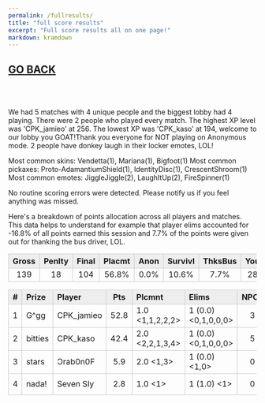```yaml
---
permalink: /fullresults/
title: "full score results"
excerpt: "Full score results all on one page!"
markdown: kramdown
---
```

<meta http-equiv="refresh" content="30">

<script>
    var countUpdDate = new Date("Sep 14, 2022 19:53:33").getTime(); // Set the date we're counting down to
    var x = setInterval(function () {
        var timeNow = new Date().getTime(); // Get today's date and time
        var distance = timeNow - countUpdDate; // Find the distance between now and the count down date
        var days = Math.floor(distance / (1000 * 60 * 60 * 24));
        var hours = Math.floor((distance % (1000 * 60 * 60 * 24)) / (1000 * 60 * 60));
        var minutes = Math.floor((distance % (1000 * 60 * 60)) / (1000 * 60));
        var seconds = Math.floor((distance % (1000 * 60)) / 1000);
        var minutesString = minutes.toString();
        var secondsString = seconds.toString();
        if (minutesString.length < 2) {
            minutesString = "0" + minutesString;
        }
        if (secondsString.length < 2) {
            secondsString = "0" + secondsString;
        }
        document.getElementById("countUpTimer").innerHTML = minutesString + ":" + secondsString + " since updt"; // Display the result in the element with id="demo"
        // If the count down is finished, write some text
        if (distance < 0) {
            clearInterval(x);
            document.getElementById("countUpTimer").innerHTML = "EXPIRED";
        }
    }, 1000); // Update the count down every 1000 milliseconds
</script>


<style>
      .tableFixHead {
        overflow-y: auto;
        height: 195px;
      }
      .tableFixHead thead th {
        position: sticky;
        top: 0;
      }
      table {
        border-collapse: collapse;
        width: 100%;
      }
      th,
      td {
        padding: 2px 2x;
        border: 1px solid #ccc;
      }
      th {
        background: #eee;
      }
</style>

<strong><span id="countUpTimer" style="color:red;background-color:white;font-size:add_size"></span></strong>

## [GO BACK](https://www.kaso.gg)

<br>
<br>

We had 5 matches with 4 unique people and the biggest lobby had 4 playing. There were 2 people who played every match. The highest XP level was 'CPK_jamieo' at 256. The lowest XP was 'CPK_kaso' at 194, welcome to our lobby you GOAT!Thank you everyone for NOT playing on Anonymous mode. 2 people have donkey laugh in their locker emotes, LOL!

Most common skins: Vendetta(1), Mariana(1), Bigfoot(1)
Most common pickaxes: Proto-AdamantiumShield(1), IdentityDisc(1), CrescentShroom(1)
Most common emotes: JiggleJiggle(2), LaughItUp(2), FireSpinner(1)

No routine scoring errors were detected. Please notify us if you feel anything was missed.

Here's a breakdown of points allocation across all players and matches. This data helps to understand for example that player elims accounted for -16.8% of all points earned this session and 7.7% of the points were given out for thanking the bus driver, LOL.

| Gross  | Penlty | Final  | Placmt | Anon   | Survivl  | ThksBus | YouDed | Elims  | Siphon | NPC    |
| :----: | :----: | :----: | :----: | :----: | :----:   | :----:  | :----: | :----: | :----: | :----: |
|139|18|104|56.8%|0.0%|10.6%|7.7%|28.9%|-16.8%|1.3%|11.5%|

| #      | Prize | Player | Pts    | Plcmnt | Elims | NPCs   | E1     | D1     | K1     | TR     | Lvl    | Skin   | Axe    |
| :----: | :---  | :---   | :----: | :---   | :---  | :----: | :----: | :----: | :----: | :----: | :----: | :----: | :----: |
|1|G^gg|CPK_jamieo|52.8|1.0 <1,1,2,2,2>|1 (0.0) <0,1,0,0,0>|3|1|2|0|60%|256|![](https://media.fortniteapi.io/images/8f227905f8f190434750999cd3b10fe9/transparent.png){:height="35px"}|![](https://media.fortniteapi.io/images/353476001a41d4b0ad0bb3e6e90ca158/transparent.png){:height="35px"}|
|2|bitties|CPK_kaso|42.4|2.0 <2,2,1,3,4>|1 (0.0) <0,1,0,0,0>|5|0|1|0|80%|194|![](https://media.fortniteapi.io/images/6af5fb0c4127ab98be084d6ec5ed499c/transparent.png){:height="35px"}|![](https://media.fortniteapi.io/images/eb390e0a1e7ff085ff8c1e7a5a3afa53/transparent.png){:height="35px"}|
|3|stars|Ɔrab0n0F|5.9|2.0 <1,3>|1 (0.0) <1,0>|0|1|0|0|0%|197|![](https://media.fortniteapi.io/images/1a238b8a99e547fd5adff822277a2bb9/transparent.png){:height="35px"}|![](https://media.fortniteapi.io/images/9bfd9bacc26801f4fd617575e69ecbb9/transparent.png){:height="35px"}|
|4|nada!|Seven SIy|2.8|1.0 <1>|1 (1.0) <1>|0|1|0|0|100%|214|![](https://media.fortniteapi.io/images/3465cb35e5189c394c21a1694e165fab/transparent.png){:height="35px"}|![](https://media.fortniteapi.io/images/4e982968d59f16afb3b5c5f146aa3439/transparent.png){:height="35px"}|

